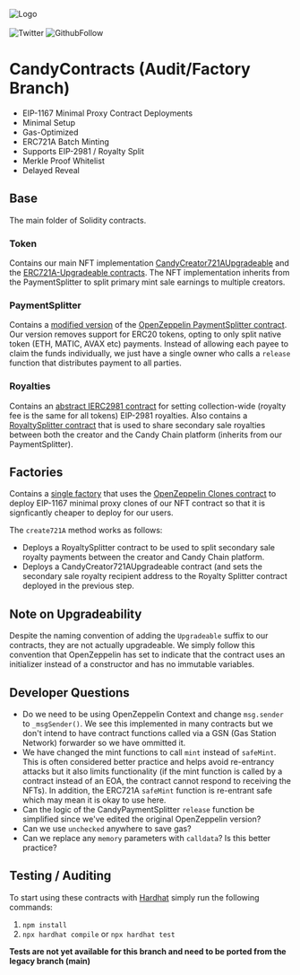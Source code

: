 ![Logo](https://res.cloudinary.com/candy-labs/image/upload/v1644974796/smaller_dep6qo.png)
</br>
</br>
![Twitter](https://img.shields.io/twitter/follow/Candy_Chain_?style=social)
![GithubFollow](https://img.shields.io/github/followers/Candy-Labs?style=social)

# CandyContracts (Audit/Factory Branch)
* EIP-1167 Minimal Proxy Contract Deployments
* Minimal Setup
* Gas-Optimized
* ERC721A Batch Minting
* Supports EIP-2981 / Royalty Split
* Merkle Proof Whitelist
* Delayed Reveal

## Base
The main folder of Solidity contracts.

### Token 
Contains our main NFT implementation [CandyCreator721AUpgradeable](https://github.com/Candy-Labs/CandyContracts/blob/factory-withoutgov/contracts/Base/Token/CandyCreator721AUpgradeable.sol) and the [ERC721A-Upgradeable contracts](https://github.com/chiru-labs/ERC721A-Upgradeable/tree/main/contracts). The NFT implementation inherits from the PaymentSplitter to split primary mint sale earnings to multiple creators. 

### PaymentSplitter
Contains a [modified version](https://github.com/Candy-Labs/CandyContracts/blob/factory-withoutgov/contracts/Base/PaymentSplitter/CandyPaymentSplitterUpgradeable.sol) of the [OpenZeppelin PaymentSplitter contract](https://github.com/OpenZeppelin/openzeppelin-contracts-upgradeable/blob/master/contracts/finance/PaymentSplitterUpgradeable.sol). Our version removes support for ERC20 tokens, opting to only split native token (ETH, MATIC, AVAX etc) payments. Instead of allowing each payee to claim the funds individually, we just have a single owner who calls a `release` function that distributes payment to all parties. 

### Royalties
Contains an [abstract IERC2981 contract](https://github.com/Candy-Labs/CandyContracts/blob/factory-withoutgov/contracts/Base/Royalties/CandyCollection2981RoyaltiesUpgradeable.sol) for setting collection-wide (royalty fee is the same for all tokens) EIP-2981 royalties. Also contains a [RoyaltySplitter contract](https://github.com/Candy-Labs/CandyContracts/blob/factory-withoutgov/contracts/Base/Royalties/RoyaltySplitterUpgradeable.sol) that is used to share secondary sale royalties between both the creator and the Candy Chain platform (inherits from our PaymentSplitter). 

## Factories 
Contains a [single factory](https://github.com/Candy-Labs/CandyContracts/blob/factory-withoutgov/contracts/Factories/CandyCreator721ACloneFactory.sol) that uses the [OpenZeppelin Clones contract](https://docs.openzeppelin.com/contracts/4.x/api/proxy#Clones) to deploy EIP-1167 minimal proxy clones of our NFT contract so that it is signficantly cheaper to deploy for our users. 

The `create721A` method works as follows:
* Deploys a RoyaltySplitter contract to be used to split secondary sale royalty payments between the creator and Candy Chain platform.
* Deploys a CandyCreator721AUpgradeable contract (and sets the secondary sale royalty recipient address to the Royalty Splitter contract deployed in the previous step. 

## Note on Upgradeability 
Despite the naming convention of adding the `Upgradeable` suffix to our contracts, they are not actually upgradeable. We simply follow this convention that OpenZeppelin has set to indicate that the contract uses an initializer instead of a constructor and has no immutable variables. 

## Developer Questions
* Do we need to be using OpenZeppelin Context and change `msg.sender` to `_msgSender()`. We see this implemented in many contracts but we don't intend to have contract functions called via a GSN (Gas Station Network) forwarder so we have ommitted it. 
* We have changed the mint functions to call `mint` instead of `safeMint`. This is often considered better practice and helps avoid re-entrancy attacks but it also limits functionality (if the mint function is called by a contract instead of an EOA, the contract cannot respond to receiving the NFTs). In addition, the ERC721A `safeMint` function is re-entrant safe which may mean it is okay to use here.
* Can the logic of the CandyPaymentSplitter `release` function be simplified since we've edited the original OpenZeppelin version?
* Can we use `unchecked` anywhere to save gas?
* Can we replace any `memory` parameters with `calldata`? Is this better practice? 

## Testing / Auditing 
To start using these contracts with [Hardhat](https://hardhat.org/) simply run the following commands:
1. `npm install`
2. `npx hardhat compile` or `npx hardhat test`

**Tests are not yet available for this branch and need to be ported from the legacy branch (main)**
